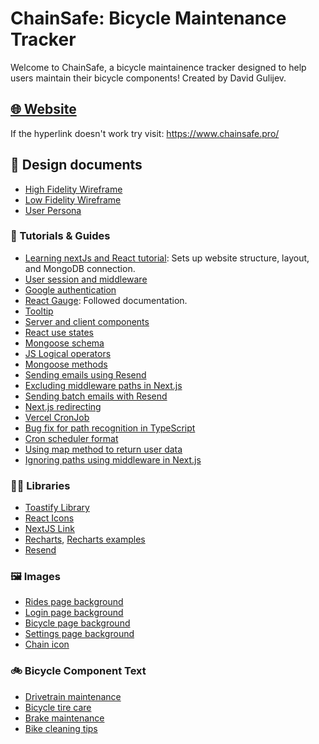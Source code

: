 # ChainSafe: Bicycle Maintenance Tracker

Welcome to ChainSafe, a bicycle maintainence tracker designed to help users maintain their bicycle components! Created by David Gulijev.

## [🌐 Website](https://www.chainsafe.pro/)

If the hyperlink doesn't work try visit: https://www.chainsafe.pro/

## 🔨 Design documents

- [High Fidelity Wireframe](https://www.figma.com/file/6GFsK3cSIvX7G5vMoE61mh/Bicycle-Maintanence-Tracker---High-Fidelity-Wireframe?type=design&mode=design&t=34LczQpSB33aSDES-1)
- [Low Fidelity Wireframe](https://www.figma.com/file/y9Y6vNRRikCtkmwol7zKcE/Bicycle-Maintanence-Tracker---Low-Fidelity-Wireframe?type=design&node-id=0%3A1&mode=design&t=34LczQpSB33aSDES-1)
- [User Persona](https://www.figma.com/file/wAK788jRwNpTXA383AxIrk/User-Persona---Bicycle-Maintenence-App?type=design&mode=design&t=34LczQpSB33aSDES-1)

### 📙 Tutorials & Guides

- [Learning nextJs and React tutorial](https://youtu.be/cBg6xA5C60s): Sets up website structure, layout, and MongoDB connection.
- [User session and middleware](https://next-auth.js.org/configuration/nextjs)
- [Google authentication](https://next-auth.js.org/providers/google)
- [React Gauge](https://www.npmjs.com/package/react-gauge-chart): Followed documentation.
- [Tooltip](https://www.youtube.com/watch?v=J5cRX00JGZE)
- [Server and client components](https://nextjs.org/learn/react-foundations/server-and-client-components)
- [React use states](https://legacy.reactjs.org/docs/hooks-state.html)
- [Mongoose schema](https://mongoosejs.com/docs/schematypes.html)
- [JS Logical operators](https://www.w3schools.com/js/js_comparisons.asp)
- [Mongoose methods](https://mongoosejs.com/docs/api/model.html)
- [Sending emails using Resend](https://youtu.be/UqQxfpTQBaE)
- [Excluding middleware paths in Next.js](https://github.com/vercel/next.js/discussions/48913)
- [Sending batch emails with Resend](https://resend.com/docs/api-reference/emails/send-batch-emails)
- [Next.js redirecting](https://stackoverflow.com/questions/58173809/next-js-redirect-from-to-another-page)
- [Vercel CronJob](https://vercel.com/guides/how-to-setup-cron-jobs-on-vercel)
- [Bug fix for path recognition in TypeScript](https://stackoverflow.com/questions/44463100/typescript-cannot-find-module-that-was-defined-in-paths-setting)
- [Cron scheduler format](https://crontab.guru/)
- [Using map method to return user data](https://forum.freecodecamp.org/t/how-to-get-username-from-userid-using-map-function/516256)
- [Ignoring paths using middleware in Next.js](https://next-auth.js.org/configuration/nextjs)

### 👨‍💻 Libraries

- [Toastify Library](https://www.npmjs.com/package/react-toastify)
- [React Icons](https://react-icons.github.io/react-icons/)
- [NextJS Link](https://nextjs.org/docs/pages/api-reference/components/link)
- [Recharts](https://www.npmjs.com/package/recharts), [Recharts examples](https://recharts.org/en-US/examples)
- [Resend](https://resend.com/docs/send-with-nextjs)

### 🖼️ Images

- [Rides page background](https://www.pexels.com/photo/gray-concrete-road-between-green-grass-field-and-mountains-9728161/)
- [Login page background](https://unsplash.com/photos/person-cycling-on-road-distance-with-mountain-during-daytime-VfUN94cUy4o)
- [Bicycle page background](https://www.pexels.com/photo/bike-standing-in-grass-10211886/)
- [Settings page background](https://www.pexels.com/photo/close-up-of-removing-a-tire-from-a-rim-14918545/)
- [Chain icon](https://www.flaticon.com/free-icon/chain_8313445?related_id=8313445&origin=search)

### 🚲 Bicycle Component Text

- [Drivetrain maintenance](https://www.bikeperfect.com/features/the-importance-of-drivetrain-maintenance)
- [Bicycle tire care](https://www.rodalink.com/sg/blog/how-to-take-a-good-care-of-your-bicycle-tire)
- [Brake maintenance](https://www.rei.com/learn/expert-advice/brakes.html)
- [Bike cleaning tips](https://www.rei.com/learn/expert-advice/how-to-clean-a-bike.html)
